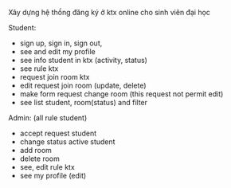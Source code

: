 Xây dựng hệ thồng đăng ký ở ktx online cho sinh viên đại học

Student:
- sign up, sign in, sign out,
- see and edit my profile
- see info student in ktx (activity, status)
- see rule ktx
- request join room ktx
- edit request join room (update, delete)
- make form request change room (this request not permit edit)
- see list student, room(status) and filter


Admin: (all rule student)
- accept request  student
- change status active  student
- add room
- delete room
- see, edit rule ktx
- see my profile (edit)
